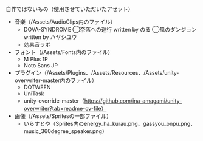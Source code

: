 自作ではないもの（使用させていただいたアセット）
- 音楽（/Assets/AudioClips内のファイル）
  - DOVA-SYNDROME ◯奈落への巡行 written by のる ◯風のダンジョン written by ハヤシユウ
  - 効果音ラボ
- フォント（/Assets/Fonts内のファイル）
  - M Plus 1P
  - Noto Sans JP
- プラグイン（/Assets/Plugins、/Assets/Resources、/Assets/unity-overwriter-master内のファイル）
  - DOTWEEN
  - UniTask
  - unity-override-master（https://github.com/ina-amagami/unity-overwriter?tab=readme-ov-file）
- 画像（/Assets/Spritesの一部ファイル）
  - いらすとや（Sprites内のenergy_ha_kurau.png、gassyou_onpu.png、music_360degree_speaker.png）
